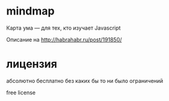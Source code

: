 mindmap
=======

Карта ума — для тех, кто изучает Javascript

Описание на http://habrahabr.ru/post/191850/

лицензия
========
абсолютно бесплатно без каких бы то ни было ограничений

free license
